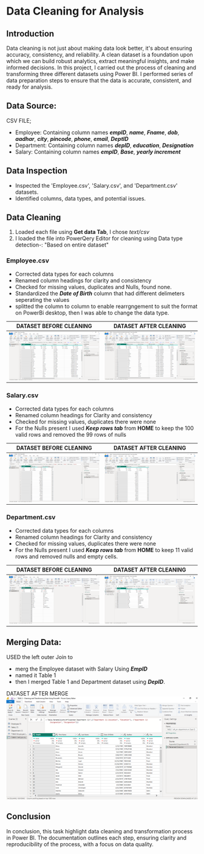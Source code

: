 # Data Cleaning for Analysis
## Introduction
Data cleaning is not just about making data look better, it's about ensuring accuracy, consistency, and reliability. A clean dataset is a foundation upon which we can build robust analytics, extract meaningful insights, and make informed decisions. In this project, I carried out the process of cleaning and transforming three different datasets using Power BI. I performed series of data preparation steps to ensure that the data is accurate, consistent, and ready for analysis.
## Data Source:
CSV FILE;
- Employee: Containing column names **_empID_**,	**_name_**,	**_Fname_**,	**_dob_**,	**_aadhar_**,	**_city_**,	**_pincode_**, **_phone_**, **_email_**,	**_DeptID_**
- Department: Containing column names **_depID_**,	**_education_**,	**_Designation_**
- Salary: Containing column names  **_empID_**,	**_Base_**,	**_yearly increment_**
## Data Inspection
- Inspected the 'Employee.csv', 'Salary.csv', and 'Department.csv' datasets.
- Identified columns, data types, and potential issues.
## Data Cleaning
1. Loaded each file using **Get data Tab**, I chose _text/csv_
2. I loaded the file into PowerQery Editor for cleaning using Data type detection-: "Based on entire dataset" 
### Employee.csv
- Corrected data types for each columns
- Renamed column headings for clarity and consistency
- Checked for missing values, duplicates and Nulls, found none.
- Standardized the **_Date of Birth_** column that had different delimeters seperating the values
- splitted the column to column to enable rearrgngement to suit the format on PowerBi desktop, then I was able to change the data type.

DATASET BEFORE CLEANING         |        DATASET AFTER CLEANING
:-------------------------------:|:---------------------------------:
![](https://github.com/AnietieJohnson/Data-Cleaning-and-Transformation-Using-Power-BI/blob/main/employee%20csv%20dataset%20before%20cleaning.png) | ![](https://github.com/AnietieJohnson/Data-Cleaning-and-Transformation-Using-Power-BI/blob/main/Employee%20Data%20set%20after%20cleaning.png)
### Salary.csv
- Corrected data types for each columns
- Renamed column headings for Clarity and consistency
- Checked for missing values, duplicates there were none
- For the Nulls present I used **_Keep rows tab_** from **HOME** to keep the 100 valid rows and removed the 99 rows of nulls

DATASET BEFORE CLEANING        | DATASET AFTER CLEANING
:-------------------------------:|:------------------------------:
![](https://github.com/AnietieJohnson/Data-Cleaning-and-Transformation-Using-Power-BI/blob/main/Salary%20CSV%20dataset%20before%20cleaning.png) | ![](https://github.com/AnietieJohnson/Data-Cleaning-and-Transformation-Using-Power-BI/blob/main/salary%20dataset%20after%20cleaning.png)
### Department.csv
- Corrected data types for each columns
- Renamed column headings for Clarity and consistency
- Checked for missing values, duplicates there were none
- For the Nulls present I used **_Keep rows tab_** from **HOME** to keep 11 valid rows and removed nulls and empty cells.

DATASET BEFORE CLEANING       |  DATASET AFTER CLEANING
:-------------------------------:|:--------------------------------:
![](https://github.com/AnietieJohnson/Data-Cleaning-and-Transformation-Using-Power-BI/blob/main/department%20csv%20data%20set%20before%20cleaning.png) | ![](https://github.com/AnietieJohnson/Data-Cleaning-and-Transformation-Using-Power-BI/blob/main/deptid.png)
## Merging Data:
USED the left outer Join to
- merg the Employee dataset with Salary Using **_EmpID_** 
- named it Table 1
- then I merged Table 1 and Department dataset using **_DepID_**.

DATASET AFTER MERGE
![](https://github.com/AnietieJohnson/Data-Cleaning-and-Transformation-Using-Power-BI/blob/main/merge%20datasets%20using%20left%20outer%20join.png)
## Conclusion
In conclusion, this task highlight data cleaning and transformation process in Power BI. The documentation outlines each step, ensuring clarity and reproducibility of the process, with a focus on data quality.
